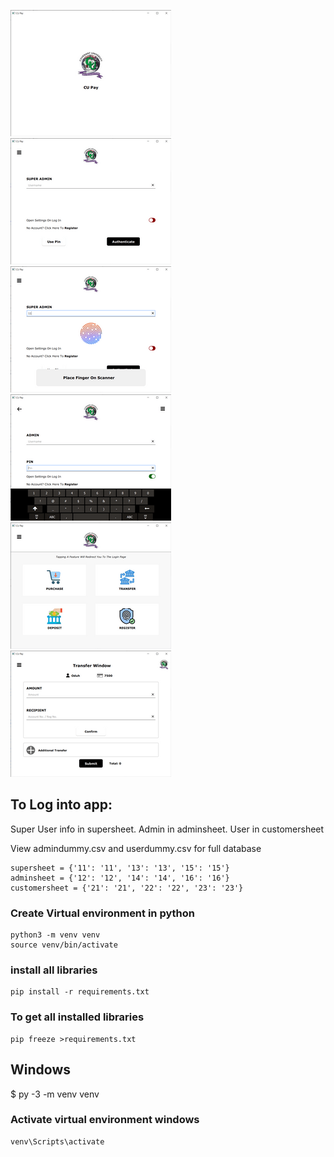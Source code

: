 ![page 1](https://github.com/tohsin/Larez/blob/qt5-implementation/Screenshots/Resized%20screenshots/1.%20Splash_.png)
![page 2.1](https://github.com/tohsin/Larez/blob/qt5-implementation/Screenshots/Resized%20screenshots/2.%20Super%20Login%20(Not%20waiting%20for%20finger)_.png)
![page 2.2](https://github.com/tohsin/Larez/blob/qt5-implementation/Screenshots/Resized%20screenshots/2.%20Super%20Login%20(Waiting%20for%20finger)_.png)
![page 3](https://github.com/tohsin/Larez/blob/qt5-implementation/Screenshots/Resized%20screenshots/3.%20Admin%20Login_.png)
![page 8](https://github.com/tohsin/Larez/blob/qt5-implementation/Screenshots/Resized%20screenshots/8.%20Feature%20page_.png)
![page 13](https://github.com/tohsin/Larez/blob/qt5-implementation/Screenshots/Resized%20screenshots/13.%20Transfer_.png)

## To Log into app: 

Super User info in supersheet. Admin in adminsheet. User in customersheet

View admindummy.csv and userdummy.csv for full database
```
supersheet = {'11': '11', '13': '13', '15': '15'}   
adminsheet = {'12': '12', '14': '14', '16': '16'}    
customersheet = {'21': '21', '22': '22', '23': '23'}
```
### Create Virtual environment in python
```
python3 -m venv venv
source venv/bin/activate
```

### install all libraries

```
pip install -r requirements.txt 
```

### To get all installed libraries
```
pip freeze >requirements.txt
```

## Windows
$ py -3 -m venv venv

### Activate virtual environment windows
```
venv\Scripts\activate
```
